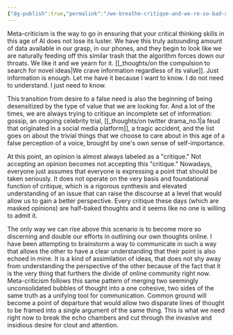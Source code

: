 ```yaml
---
{"dg-publish":true,"permalink":"/we-breathe-critique-and-we-re-so-bad-at-it/","noteIcon":"","created":"2025-06-08"}
---
```


Meta-criticism is the way to go in ensuring that your critical thinking skills in this age of AI does not lose its luster. We have this truly astounding amount of data available in our grasp, in our phones, and they begin to look like we are naturally feeding off this similar trash that the algorithm forces down our throats. We like it and we yearn for it. [[_thoughts/on the compulsion to search for novel ideas\|We crave information regardless of its value]]. Just information is enough. Let me have it because I want to know. I do not need to understand. I just need to know.

This transition from desire to a false need is also the beginning of being desensitized by the type of value that we are looking for. And a lot of the times, we are always trying to critique an incomplete set of information: gossip, an ongoing celebrity trial, [[_thoughts/on twitter drama_no.1\|a feud that originated in a social media platform]], a tragic accident, and the list goes on about the trivial things that we choose to care about in this age of a false perception of a voice, brought by one's own sense of self-importance.

At this point, an opinion is almost always labeled as a "critique." Not accepting an opinion becomes not accepting this "critique." Nowadays, everyone just assumes that everyone is expressing a point that should be taken seriously. It does not operate on the very basis and foundational function of critique, which is a rigorous synthesis and elevated understanding of an issue that can raise the discourse at a level that would allow us to gain a better perspective. Every critique these days (which are masked opinions) are half-baked thoughts and it seems like no one is willing to admit it. 

The only way we can rise above this scenario is to become more so discerning and double our efforts in outlining our own thoughts online. I have been attempting to brainstorm a way to communicate in such a way that allows the other to have a clear understanding that their point is also echoed in mine. It is a kind of assimilation of ideas, that does not shy away from understanding the perspective of the other because of the fact that it is the very thing that furthers the divide of online community right now. Meta-criticism follows this same pattern of merging two seemingly unconsolidated bubbles of thought into a one cohesive, two sides of the same truth as a unifying tool for communication. Common ground will become a point of departure that would allow two disparate lines of thought to be framed into a single argument of the same thing. This is what we need right now to break the echo chambers and cut through the invasive and insidious desire for clout and attention.